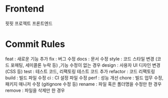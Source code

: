 # Frontend
핏핏 프로젝트 프론트엔드

# Commit Rules
feat : 새로운 기능 추가
fix	: 버그 수정
docs : 문서 수정
style : 코드 스타일 변경 (코드 포매팅, 세미콜론 누락 등) ,기능 수정이 없는 경우
design : 사용자 UI 디자인 변경 (CSS 등)
test : 테스트 코드, 리팩토링 테스트 코드 추가
refactor : 코드 리팩토링
build : 빌드 파일 수정
ci : CI 설정 파일 수정
perf : 성능 개선
chore : 빌드 업무 수정, 패키지 매니저 수정 (gitignore 수정 등)
rename : 파일 혹은 폴더명을 수정만 한 경우
remove : 파일을 삭제만 한 경우
